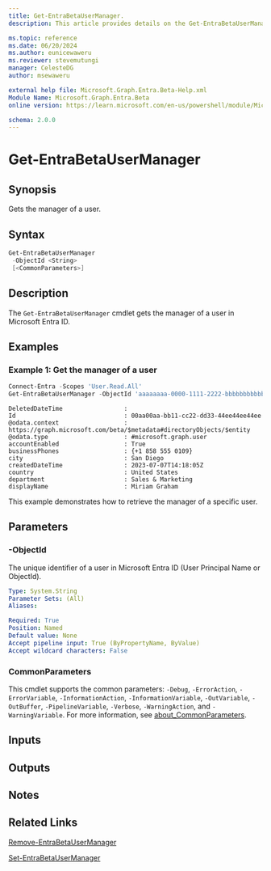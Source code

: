 ```yaml
---
title: Get-EntraBetaUserManager.
description: This article provides details on the Get-EntraBetaUserManager command.

ms.topic: reference
ms.date: 06/20/2024
ms.author: eunicewaweru
ms.reviewer: stevemutungi
manager: CelesteDG
author: msewaweru

external help file: Microsoft.Graph.Entra.Beta-Help.xml
Module Name: Microsoft.Graph.Entra.Beta
online version: https://learn.microsoft.com/en-us/powershell/module/Microsoft.Graph.Entra.Beta/Get-EntraBetaUserManager

schema: 2.0.0
---
```


# Get-EntraBetaUserManager

## Synopsis

Gets the manager of a user.

## Syntax

```powershell
Get-EntraBetaUserManager 
 -ObjectId <String> 
 [<CommonParameters>]
```

## Description

The `Get-EntraBetaUserManager` cmdlet gets the manager of a user in Microsoft Entra ID.

## Examples

### Example 1: Get the manager of a user

```powershell
Connect-Entra -Scopes 'User.Read.All'
Get-EntraBetaUserManager -ObjectId 'aaaaaaaa-0000-1111-2222-bbbbbbbbbbbb'
```

```Output
DeletedDateTime                 :
Id                              : 00aa00aa-bb11-cc22-dd33-44ee44ee44ee
@odata.context                  : https://graph.microsoft.com/beta/$metadata#directoryObjects/$entity
@odata.type                     : #microsoft.graph.user
accountEnabled                  : True
businessPhones                  : {+1 858 555 0109}
city                            : San Diego
createdDateTime                 : 2023-07-07T14:18:05Z
country                         : United States
department                      : Sales & Marketing
displayName                     : Miriam Graham
```

This example demonstrates how to retrieve the manager of a specific user.

## Parameters

### -ObjectId

The unique identifier of a user in Microsoft Entra ID (User Principal Name or ObjectId).

```yaml
Type: System.String
Parameter Sets: (All)
Aliases:

Required: True
Position: Named
Default value: None
Accept pipeline input: True (ByPropertyName, ByValue)
Accept wildcard characters: False
```

### CommonParameters

This cmdlet supports the common parameters: `-Debug`, `-ErrorAction`, `-ErrorVariable`, `-InformationAction`, `-InformationVariable`, `-OutVariable`, `-OutBuffer`, `-PipelineVariable`, `-Verbose`, `-WarningAction`, and `-WarningVariable`. For more information, see [about_CommonParameters](https://go.microsoft.com/fwlink/?LinkID=113216).

## Inputs

## Outputs

## Notes

## Related Links

[Remove-EntraBetaUserManager](Remove-EntraBetaUserManager.md)

[Set-EntraBetaUserManager](Set-EntraBetaUserManager.md)
